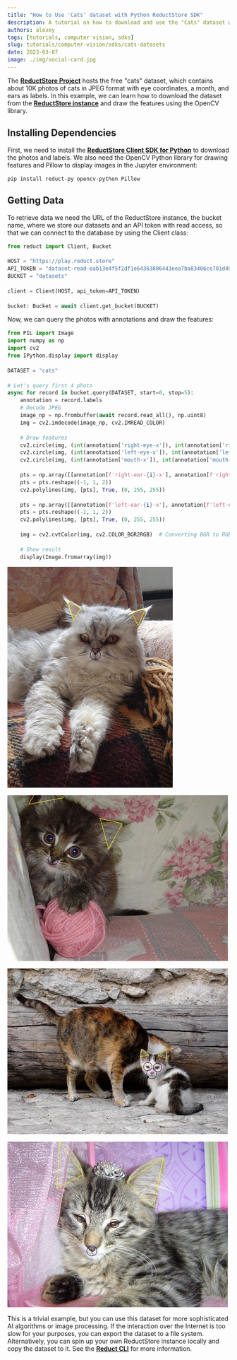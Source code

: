 ```yaml
---
title: "How to Use 'Cats' dataset with Python ReductStore SDK"
description: A tutorial on how to download and use the "Cats" dataset with Python ReductStore SDK
authors: alexey
tags: [tutorials, computer vision, sdks]
slug: tutorials/computer-vision/sdks/cats-datasets
date: 2023-03-07
image: ./img/social-card.jpg
---
```


The [**ReductStore Project**](https://www.reduct.store) hosts the free "cats" dataset, which contains about 10K photos of
cats in JPEG format with eye coordinates, a month, and ears as labels. In this example, we can learn how to download the
dataset from the [**ReductStore instance**](https://play.reduct.store) and draw the features using the OpenCV library.

## Installing Dependencies

First, we need to install the [**ReductStore Client SDK for Python**](https://github.com/reductstore/reduct-py) to download
the photos and labels. We also need the OpenCV Python library for drawing features and Pillow to display images in the
Jupyter environment:

```
pip install reduct-py opencv-python Pillow
```

## Getting Data

To retrieve data we need the URL of the ReductStore instance, the bucket name, where we store our datasets and an API
token with read access, so that we can connect to the database by using the Client class:

```python
from reduct import Client, Bucket

HOST = "https://play.reduct.store"
API_TOKEN = "dataset-read-eab13e4f5f2df1e64363806443eea7ba83406ce701d49378d2f54cfbf02850f5"
BUCKET = "datasets"

client = Client(HOST, api_token=API_TOKEN)

bucket: Bucket = await client.get_bucket(BUCKET)
```

<!--truncate-->

Now, we can query the photos with annotations and draw the features:

```python
from PIL import Image
import numpy as np
import cv2
from IPython.display import display

DATASET = "cats"

# Let's query first 4 photo
async for record in bucket.query(DATASET, start=0, stop=5):
    annotation = record.labels
    # Decode JPEG
    image_np = np.frombuffer(await record.read_all(), np.uint8)
    img = cv2.imdecode(image_np, cv2.IMREAD_COLOR)

    # Draw features
    cv2.circle(img, (int(annotation['right-eye-x']), int(annotation['right-eye-y'])), 10, (0, 0, 100), 1)
    cv2.circle(img, (int(annotation['left-eye-x']), int(annotation['left-eye-y'])), 10, (0, 0, 100), 1)
    cv2.circle(img, (int(annotation['mouth-x']), int(annotation['mouth-y'])), 12, (100, 0, 0), 1)

    pts = np.array([[annotation[f'right-ear-{i}-x'], annotation[f'right-ear-{i}-y']] for i in range(1, 4)], np.int32)
    pts = pts.reshape((-1, 1, 2))
    cv2.polylines(img, [pts], True, (0, 255, 255))

    pts = np.array([[annotation[f'left-ear-{i}-x'], annotation[f'left-ear-{i}-y']] for i in range(1, 4)], np.int32)
    pts = pts.reshape((-1, 1, 2))
    cv2.polylines(img, [pts], True, (0, 255, 255))

    img = cv2.cvtColor(img, cv2.COLOR_BGR2RGB)  # Converting BGR to RGB

    # Show result
    display(Image.fromarray(img))
```  

![Cat number 1](./img/cat-number-1.jpeg)

![Cat number 2](./img/cat-number-2.jpeg)

![Cat number 3](./img/cat-number-3.jpeg)

![Cat number 4](./img/cat-number-4.jpeg)

This is a trivial example, but you can use this dataset for more sophisticated AI algorithms or image processing. If the
interaction over the Internet is too slow for your purposes, you can export the dataset to a file system. Alternatively,
you can spin up your own ReductStore instance locally and copy the dataset to it. See
the [**Reduct CLI**](https://cli.reduct.store/en/latest/docs/export/) for more information.
